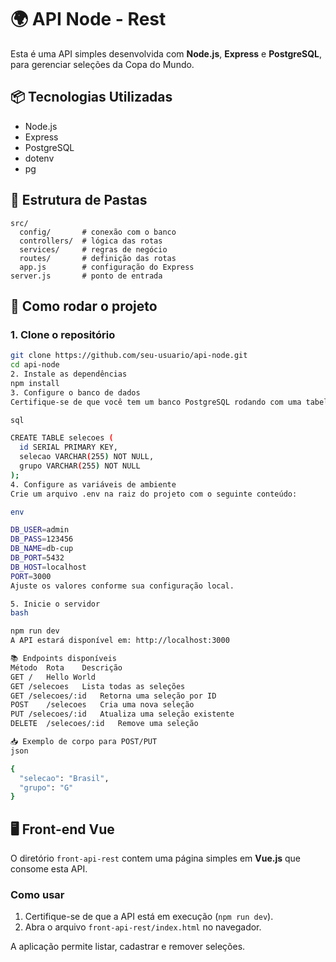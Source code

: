 # 🌍 API Node - Rest

Esta é uma API simples desenvolvida com **Node.js**, **Express** e **PostgreSQL**, para gerenciar seleções da Copa do Mundo.

## 📦 Tecnologias Utilizadas

- Node.js
- Express
- PostgreSQL
- dotenv
- pg

## 📁 Estrutura de Pastas

```
src/
  config/       # conexão com o banco
  controllers/  # lógica das rotas
  services/     # regras de negócio
  routes/       # definição das rotas
  app.js        # configuração do Express
server.js       # ponto de entrada
```

## 🚀 Como rodar o projeto

### 1. Clone o repositório

```bash
git clone https://github.com/seu-usuario/api-node.git
cd api-node
2. Instale as dependências
npm install
3. Configure o banco de dados
Certifique-se de que você tem um banco PostgreSQL rodando com uma tabela chamada selecoes:

sql

CREATE TABLE selecoes (
  id SERIAL PRIMARY KEY,
  selecao VARCHAR(255) NOT NULL,
  grupo VARCHAR(255) NOT NULL
);
4. Configure as variáveis de ambiente
Crie um arquivo .env na raiz do projeto com o seguinte conteúdo:

env

DB_USER=admin
DB_PASS=123456
DB_NAME=db-cup
DB_PORT=5432
DB_HOST=localhost
PORT=3000
Ajuste os valores conforme sua configuração local.

5. Inicie o servidor
bash

npm run dev
A API estará disponível em: http://localhost:3000

📚 Endpoints disponíveis
Método	Rota	Descrição
GET	/	Hello World
GET	/selecoes	Lista todas as seleções
GET	/selecoes/:id	Retorna uma seleção por ID
POST	/selecoes	Cria uma nova seleção
PUT	/selecoes/:id	Atualiza uma seleção existente
DELETE	/selecoes/:id	Remove uma seleção

📥 Exemplo de corpo para POST/PUT
json

{
  "selecao": "Brasil",
  "grupo": "G"
}
```

## 🖥️ Front-end Vue

O diretório `front-api-rest` contem uma página simples em **Vue.js** que consome esta API.

### Como usar

1. Certifique-se de que a API está em execução (`npm run dev`).
2. Abra o arquivo `front-api-rest/index.html` no navegador.

A aplicação permite listar, cadastrar e remover seleções.
